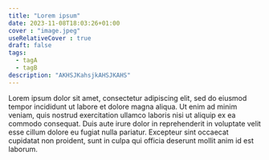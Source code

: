 ```yaml
---
title: "Lorem ipsum"
date: 2023-11-08T18:03:26+01:00
cover : "image.jpeg"
useRelativeCover : true
draft: false
tags:
  - tagA
  - tagB
description: "AKHSJKahsjkAHSJKAHS"
---
```



Lorem ipsum dolor sit amet, consectetur adipiscing elit, sed do eiusmod tempor incididunt ut labore et dolore magna aliqua. Ut enim ad minim veniam, quis nostrud exercitation ullamco laboris nisi ut aliquip ex ea commodo consequat. Duis aute irure dolor in reprehenderit in voluptate velit esse cillum dolore eu fugiat nulla pariatur. Excepteur sint occaecat cupidatat non proident, sunt in culpa qui officia deserunt mollit anim id est laborum.